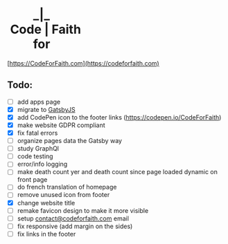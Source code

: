 <h1>
&nbsp;&nbsp;&nbsp;&nbsp;&nbsp;&nbsp;&nbsp;&nbsp;&nbsp;_|_<br>
&nbsp;Code&nbsp;|&nbsp;Faith<br>
&nbsp;&nbsp;&nbsp;&nbsp;&nbsp;&nbsp;&nbsp;&nbsp;&nbsp;for
</h1>

[https://CodeForFaith.com](https://codeforfaith.com)

## Todo:
- [ ] add apps page
- [x] migrate to [GatsbyJS](https://www.gatsbyjs.org/)
- [x] add CodePen icon to the footer links (https://codepen.io/CodeForFaith)
- [x] make website GDPR compliant
- [x] fix fatal errors
- [ ] organize pages data the Gatsby way
- [ ] study GraphQl
- [ ] code testing
- [ ] error/info logging
- [ ] make death count yer and death count since page loaded dynamic on front page
- [ ] do french translation of homepage
- [ ] remove unused icon from footer
- [x] change website title
- [ ] remake favicon design to make it more visible
- [ ] setup contact@codeforfaith.com email
- [ ] fix responsive (add margin on the sides)
- [ ] fix links in the footer

